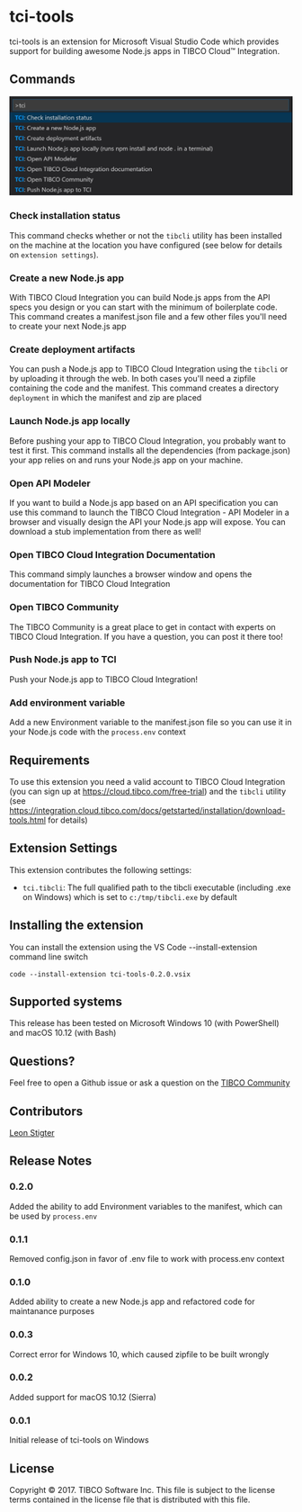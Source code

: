 # tci-tools
tci-tools is an extension for Microsoft Visual Studio Code which provides support for building awesome Node.js apps in TIBCO Cloud&trade; Integration. 

## Commands
![Image](images/commandlist.jpg)
### Check installation status
This command checks whether or not the `tibcli` utility has been installed on the machine at the location you have configured (see below for details on `extension settings`).
### Create a new Node.js app
With TIBCO Cloud Integration you can build Node.js apps from the API specs you design or you can start with the minimum of boilerplate code. This command creates a manifest.json file and a few other files you'll need to create your next Node.js app
### Create deployment artifacts
You can push a Node.js app to TIBCO Cloud Integration using the `tibcli` or by uploading it through the web. In both cases you'll need a zipfile containing the code and the manifest. This command creates a directory `deployment` in which the manifest and zip are placed
### Launch Node.js app locally
Before pushing your app to TIBCO Cloud Integration, you probably want to test it first. This command installs all the dependencies (from package.json) your app relies on and runs your Node.js app on your machine. 
### Open API Modeler
If you want to build a Node.js app based on an API specification you can use this command to launch the TIBCO Cloud Integration - API Modeler in a browser and visually design the API your Node.js app will expose. You can download a stub implementation from there as well!
### Open TIBCO Cloud Integration Documentation
This command simply launches a browser window and opens the documentation for TIBCO Cloud Integration
### Open TIBCO Community
The TIBCO Community is a great place to get in contact with experts on TIBCO Cloud Integration. If you have a question, you can post it there too!
### Push Node.js app to TCI
Push your Node.js app to TIBCO Cloud Integration!
### Add environment variable
Add a new Environment variable to the manifest.json file so you can use it in your Node.js code with the `process.env` context

## Requirements
To use this extension you need a valid account to TIBCO Cloud Integration (you can sign up at https://cloud.tibco.com/free-trial) and the `tibcli` utility (see https://integration.cloud.tibco.com/docs/getstarted/installation/download-tools.html for details)

## Extension Settings
This extension contributes the following settings:
* `tci.tibcli`: The full qualified path to the tibcli executable (including .exe on Windows) which is set to `c:/tmp/tibcli.exe` by default

## Installing the extension
You can install the extension using the VS Code --install-extension command line switch
```
code --install-extension tci-tools-0.2.0.vsix
```

## Supported systems
This release has been tested on Microsoft Windows 10 (with PowerShell) and macOS 10.12 (with Bash)

## Questions?
Feel free to open a Github issue or ask a question on the [TIBCO Community](https://community.tibco.com)

## Contributors
[Leon Stigter](https://github.com/retgits)

## Release Notes

### 0.2.0
Added the ability to add Environment variables to the manifest, which can be used by `process.env`

### 0.1.1
Removed config.json in favor of .env file to work with process.env context

### 0.1.0
Added ability to create a new Node.js app and refactored code for maintanance purposes

### 0.0.3
Correct error for Windows 10, which caused zipfile to be built wrongly

### 0.0.2
Added support for macOS 10.12 (Sierra)

### 0.0.1
Initial release of tci-tools on Windows

## License
Copyright © 2017. TIBCO Software Inc.
This file is subject to the license terms contained
in the license file that is distributed with this file.